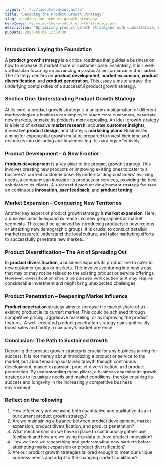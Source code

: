 ```yaml
---
layout: "../../layouts/Layout.astro"
title: "Decoding the Product Growth Strategy"
slug: decoding-the-product-growth-strategy
heroImage: decoding-the-product-growth-strategy.png
description: "Optimizing product growth strategies with quantitative, qualitative data ensures customer-focused business success through diversification and market expansion."
pubDate: 2023-08-01 12:00:00
---
```


### Introduction: Laying the Foundation

A **product growth strategy** is a critical roadmap that guides a business on how to increase its market share or customer base. Essentially, it is a well-crafted plan focusing on advancing a product's performance in the market. The strategy centers on **product development**, **market expansion**, **product diversification**, and **product penetration**. This essay aims to unravel the underlying complexities of a successful product growth strategy.

### Section One: Understanding Product Growth Strategy

At its core, a product growth strategy is a unique amalgamation of different methodologies a business can employ to reach more customers, penetrate new markets, or make its products more appealing. An ideal growth strategy is a blend of extensive **market research**, accurate **customer insights**, innovative **product design**, and strategic **marketing plans**. Businesses aiming for exponential growth must be prepared to invest their time and resources into decoding and implementing this strategy effectively.

### Product Development – A New Frontier

**Product development** is a key pillar of the product growth strategy. This involves creating new products or improving existing ones to cater to a business's current customer base. By understanding customers' evolving needs, a company can innovate its products or services, providing the best solutions to its clients. A successful product development strategy focuses on continuous **innovation**, **user feedback**, and **product testing**.

### Market Expansion – Conquering New Territories

Another key aspect of product growth strategy is **market expansion**. Here, a business aims to expand its reach into new geographies or market segments. This could be achieved by introducing products to new regions or attracting new demographic groups. It is crucial to conduct detailed market research, understand the local culture, and tailor marketing efforts to successfully penetrate new markets.

### Product Diversification – The Art of Spreading Out

In **product diversification**, a business expands its product line to cater to new customer groups or markets. This involves venturing into new areas that may or may not be related to the existing product or service offerings. However, diversification should be pursued with caution as it may require considerable investment and might bring unexpected challenges.

### Product Penetration – Deepening Market Influence

**Product penetration** strategy aims to increase the market share of an existing product in its current market. This could be achieved through competitive pricing, aggressive marketing, or by improving the product features. A well-executed product penetration strategy can significantly boost sales and fortify a company's market presence.

### Conclusion: The Path to Sustained Growth

Decoding the product growth strategy is crucial for any business aiming for success. It is not merely about introducing a product or service to the market, but about ensuring sustained growth through continuous development, market expansion, product diversification, and product penetration. By understanding these pillars, a business can tailor its growth strategies to its unique needs and market conditions, thereby ensuring its success and longevity in the increasingly competitive business environment.

### Reflect on the following

1. How effectively are we using both quantitative and qualitative data in our current product growth strategy?
2. Are we maintaining a balance between product development, market expansion, product diversification, and product penetration?
3. What mechanisms do we have in place to continuously gather user feedback and how are we using this data to drive product innovation?
4. How well are we researching and understanding new markets before attempting market expansion or product diversification?
5. Are our product growth strategies tailored enough to meet our unique business needs and adapt to the changing market conditions?
